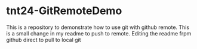 # tnt24-GitRemoteDemo
This is a repository to demonstrate how to use git with github remote.
This is a small change in my readme to push to remote. 
Editing the readme frpm github direct to pull to local git
